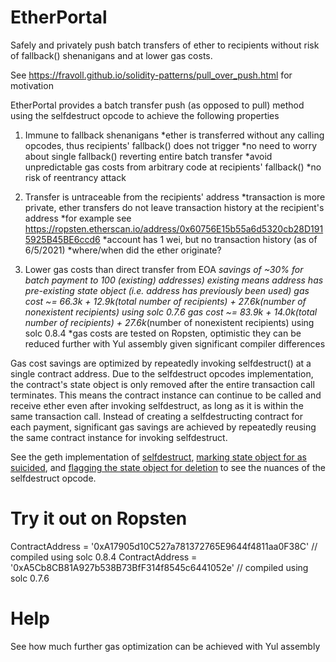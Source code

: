 # EtherPortal
Safely and privately push batch transfers of ether to recipients without risk of fallback() shenanigans and at lower gas costs.

See https://fravoll.github.io/solidity-patterns/pull_over_push.html for motivation

EtherPortal provides a batch transfer push (as opposed to pull) method using the selfdestruct opcode to achieve the following properties

1. Immune to fallback shenanigans
    *ether is transferred without any calling opcodes, thus recipients' fallback() does not trigger
    *no need to worry about single fallback() reverting entire batch transfer
    *avoid unpredictable gas costs from arbitrary code at recipients' fallback()
    *no risk of reentrancy attack

2. Transfer is untraceable from the recipients' address
    *transaction is more private, ether transfers do not leave transaction history at the recipient's address
    *for example see https://ropsten.etherscan.io/address/0x60756E15b55a6d5320cb28D1915925B45BE6ccd6
    *account has 1 wei, but no transaction history (as of 6/5/2021)
    *where/when did the ether originate? 

3. Lower gas costs than direct transfer from EOA
    *savings of ~30% for batch payment to 100 (existing) addresses)
    *existing means address has pre-existing state object (i.e. address has previously been used)
    *gas cost ~= 66.3k + 12.9k*(total number of recipients) + 27.6k*(number of nonexistent recipients) using solc 0.7.6
    *gas cost ~= 83.9k + 14.0k*(total number of recipients) + 27.6k*(number of nonexistent recipients) using solc 0.8.4
    *gas costs are tested on Ropsten, optimistic they can be reduced further with Yul assembly given significant compiler differences

Gas cost savings are optimized by repeatedly invoking selfdestruct() at a single contract address. Due to the selfdestruct opcodes implementation, the contract's state object is only removed after the entire transaction call terminates. This means the contract instance can continue to be called and receive ether even after invoking selfdestruct, as long as it is within the same transaction call. Instead of creating a selfdestructing contract for each payment, significant gas savings are achieved by repeatedly reusing the same contract instance for invoking selfdestruct.

See the geth implementation of [selfdestruct](https://github.com/ethereum/go-ethereum/blob/92b8f28df3255c6cef9605063850d77b46146763/core/vm/instructions.go#L785), [marking state object for as suicided](https://github.com/ethereum/go-ethereum/blob/92b8f28df3255c6cef9605063850d77b46146763/core/state/statedb.go#L443), and [flagging the state object for deletion](https://github.com/ethereum/go-ethereum/blob/92b8f28df3255c6cef9605063850d77b46146763/core/state/state_object.go#L91) to see the nuances of the selfdestruct opcode.



# Try it out on Ropsten
ContractAddress = '0xA17905d10C527a781372765E9644f4811aa0F38C' // compiled using solc 0.8.4
ContractAddress = '0xA5Cb8CB81A927b538B73BfF314f8545c6441052e' // compiled using solc 0.7.6

# Help
See how much further gas optimization can be achieved with Yul assembly 

